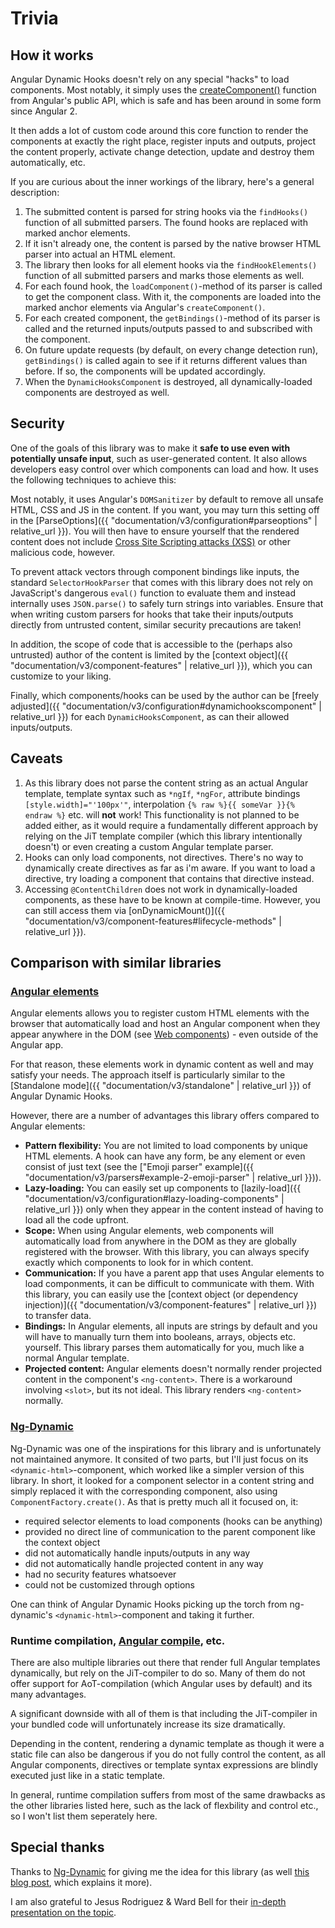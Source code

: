---
---

# Trivia

## How it works

Angular Dynamic Hooks doesn't rely on any special "hacks" to load components. Most notably, it simply uses the <a href="https://angular.dev/api/core/createComponent" target="_blank">createComponent()</a> function from Angular's public API, which is safe and has been around in some form since Angular 2.

It then adds a lot of custom code around this core function to render the components at exactly the right place, register inputs and outputs, project the content properly, activate change detection, update and destroy them automatically, etc.

If you are curious about the inner workings of the library, here's a general description:

1. The submitted content is parsed for string hooks via the `findHooks()` function of all submitted parsers. The found hooks are replaced with marked anchor elements.
2. If it isn't already one, the content is parsed by the native browser HTML parser into actual an HTML element.
3. The library then looks for all element hooks via the `findHookElements()` function of all submitted parsers and marks those elements as well.
4. For each found hook, the `loadComponent()`-method of its parser is called to get the component class. With it, the components are loaded into the marked anchor elements via Angular's `createComponent()`.
5. For each created component, the `getBindings()`-method of its parser is called and the returned inputs/outputs passed to and subscribed with the component.
6. On future update requests (by default, on every change detection run), `getBindings()` is called again to see if it returns different values than before. If so, the components will be updated accordingly.
7. When the `DynamicHooksComponent` is destroyed, all dynamically-loaded components are destroyed as well.

## Security

One of the goals of this library was to make it **safe to use even with potentially unsafe input**, such as user-generated content. It also allows developers easy control over which components can load and how. It uses the following techniques to achieve this:

Most notably, it uses Angular's `DOMSanitizer` by default to remove all unsafe HTML, CSS and JS in the content. If you want, you may turn this setting off in the [ParseOptions]({{ "documentation/v3/configuration#parseoptions" | relative_url }}). You will then have to ensure yourself that the rendered content does not include <a href="https://en.wikipedia.org/wiki/Cross-site_scripting" target="_blank">Cross Site Scripting attacks (XSS)</a> or other malicious code, however.

To prevent attack vectors through component bindings like inputs, the standard `SelectorHookParser` that comes with this library does not rely on JavaScript's dangerous `eval()` function to evaluate them and instead internally uses `JSON.parse()` to safely turn strings into variables. Ensure that when writing custom parsers for hooks that take their inputs/outputs directly from untrusted content, similar security precautions are taken!

In addition, the scope of code that is accessible to the (perhaps also untrusted) author of the content is limited by the [context object]({{ "documentation/v3/component-features" | relative_url }}), which you can customize to your liking. 

Finally, which components/hooks can be used by the author can be [freely adjusted]({{ "documentation/v3/configuration#dynamichookscomponent" | relative_url }}) for each `DynamicHooksComponent`, as can their allowed inputs/outputs.

## Caveats

1. As this library does not parse the content string as an actual Angular template, template syntax such as `*ngIf`, `*ngFor`, attribute bindings `[style.width]="'100px'"`, interpolation `{% raw %}{{ someVar }}{% endraw %}` etc. will **not** work! This functionality is not planned to be added either, as it would require a fundamentally different approach by relying on the JiT template compiler (which this library intentionally doesn't) or even creating a custom Angular template parser.
2. Hooks can only load components, not directives. There's no way to dynamically create directives as far as i'm aware. If you want to load a directive, try loading a component that contains that directive instead.
3. Accessing `@ContentChildren` does not work in dynamically-loaded components, as these have to be known at compile-time. However, you can still access them via [onDynamicMount()]({{ "documentation/v3/component-features#lifecycle-methods" | relative_url }}).

## Comparison with similar libraries

### <a href="https://angular.dev/guide/elements" target="_blank">Angular elements</a>

Angular elements allows you to register custom HTML elements with the browser that automatically load and host an Angular component when they appear anywhere in the DOM (see <a href="https://developer.mozilla.org/en-US/docs/Web/Web_Components" target="_blank">Web components</a>) - even outside of the Angular app. 

For that reason, these elements work in dynamic content as well and may satisfy your needs. The approach itself is particularly similar to the [Standalone mode]({{ "documentation/v3/standalone" | relative_url }}) of Angular Dynamic Hooks.

However, there are a number of advantages this library offers compared to Angular elements:

* **Pattern flexibility:** You are not limited to load components by unique HTML elements. A hook can have any form, be any element or even consist of just text (see the ["Emoji parser" example]({{ "documentation/v3/parsers#example-2-emoji-parser" | relative_url }})).
* **Lazy-loading:** You can easily set up components to [lazily-load]({{ "documentation/v3/configuration#lazy-loading-components" | relative_url }}) only when they appear in the content instead of having to load all the code upfront.
* **Scope:** When using Angular elements, web components will automatically load from anywhere in the DOM as they are globally registered with the browser. With this library, you can always specify exactly which components to look for in which content.
* **Communication:** If you have a parent app that uses Angular elements to load componments, it can be difficult to communicate with them. With this library, you can easily use the [context object (or dependency injection)]({{ "documentation/v3/component-features" | relative_url }}) to transfer data.
* **Bindings:** In Angular elements, all inputs are strings by default and you will have to manually turn them into booleans, arrays, objects etc. yourself. This library parses them automatically for you, much like a normal Angular template.
* **Projected content:** Angular elements doesn't normally render projected content in the component's `<ng-content>`. There is a workaround involving `<slot>`, but its not ideal. This library renders `<ng-content>` normally.

### <a href="https://github.com/lacolaco/ng-dynamic" target="_blank">Ng-Dynamic</a>

Ng-Dynamic was one of the inspirations for this library and is unfortunately not maintained anymore. It consited of two parts, but I'll just focus on its `<dynamic-html>`-component, which worked like a simpler version of this library. In short, it looked for a component selector in a content string and simply replaced it with the corresponding component, also using `ComponentFactory.create()`. As that is pretty much all it focused on, it:

* required selector elements to load components (hooks can be anything)
* provided no direct line of communication to the parent component like the context object
* did not automatically handle inputs/outputs in any way
* did not automatically handle projected content in any way
* had no security features whatsoever
* could not be customized through options

One can think of Angular Dynamic Hooks picking up the torch from ng-dynamic's `<dynamic-html>`-component and taking it further.

### Runtime compilation, <a href="https://github.com/patrikx3/angular-compile" target="_blank">Angular compile</a>, etc.

There are also multiple libraries out there that render full Angular templates dynamically, but rely on the JiT-compiler to do so. Many of them do not offer support for AoT-compilation (which Angular uses by default) and its many advantages. 

A significant downside with all of them is that including the JiT-compiler in your bundled code will unfortunately increase its size dramatically.

Depending in the content, rendering a dynamic template as though it were a static file can also be dangerous if you do not fully control the content, as all Angular components, directives or template syntax expressions are blindly executed just like in a static template. 

In general, runtime compilation suffers from most of the same drawbacks as the other libraries listed here, such as the lack of flexbility and control etc., so I won't list them seperately here. 

## Special thanks

Thanks to <a href="https://github.com/lacolaco/ng-dynamic" target="_blank">Ng-Dynamic</a> for giving me the idea for this library (as well <a href="https://www.arka.com/blog/dynamically-generate-angular-components-from-external-html" target="_blank">this blog post</a>, which explains it more).

I am also grateful to Jesus Rodriguez & Ward Bell for their <a href="https://www.youtube.com/watch?v=XDzxs00iIDE" target="_blank">in-depth presentation on the topic</a>.
